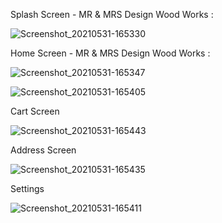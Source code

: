 
Splash Screen - MR & MRS Design Wood Works :

![Screenshot_20210531-165330](https://user-images.githubusercontent.com/71007973/120186626-5d557600-c231-11eb-88b7-6051a86bd265.jpg)

Home Screen - MR & MRS Design Wood Works : 

![Screenshot_20210531-165347](https://user-images.githubusercontent.com/71007973/120186618-5b8bb280-c231-11eb-88e7-62bd1780f6ff.jpg)

![Screenshot_20210531-165405](https://user-images.githubusercontent.com/71007973/120186607-5890c200-c231-11eb-89fc-b7269525b634.jpg)  


Cart Screen



![Screenshot_20210531-165443](https://user-images.githubusercontent.com/71007973/120186595-562e6800-c231-11eb-856b-60d215754de6.jpg)


Address Screen



![Screenshot_20210531-165435](https://user-images.githubusercontent.com/71007973/120186601-575f9500-c231-11eb-93ac-ac867fbd55de.jpg)


Settings



![Screenshot_20210531-165411](https://user-images.githubusercontent.com/71007973/120186604-57f82b80-c231-11eb-9476-ca5bb6fa78f3.jpg)

